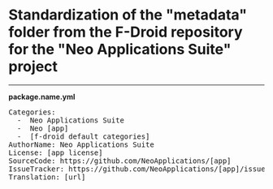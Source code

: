 <h1>Standardization of the "metadata" folder from the F-Droid repository for the "Neo Applications Suite" project</h1><hr/><strong>package.name.yml</strong><pre>Categories:
  -  Neo Applications Suite
  -  Neo [app]
  -  [f-droid default categories]
AuthorName: Neo Applications Suite
License: [app license]
SourceCode: https://github.com/NeoApplications/[app]
IssueTracker: https://github.com/NeoApplications/[app]/issues
Translation: [url]</pre>